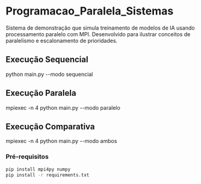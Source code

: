 # Programacao_Paralela_Sistemas
Sistema de demonstração que simula treinamento de modelos de IA usando processamento paralelo com MPI. Desenvolvido para ilustrar conceitos de paralelismo e escalonamento de prioridades.

## Execução Sequencial
python main.py --modo sequencial

## Execução Paralela
mpiexec -n 4 python main.py --modo paralelo

## Execução Comparativa
mpiexec -n 4 python main.py --modo ambos

### Pré-requisitos
```bash
pip install mpi4py numpy
pip install -r requirements.txt

